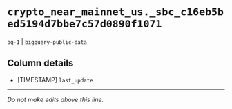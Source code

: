 # `crypto_near_mainnet_us._sbc_c16eb5bed5194d7bbe7c57d0890f1071`
`bq-1` | `bigquery-public-data`

## Column details
* [TIMESTAMP] `last_update`

-------------------------------------------------------------------------------
*Do not make edits above this line.*
